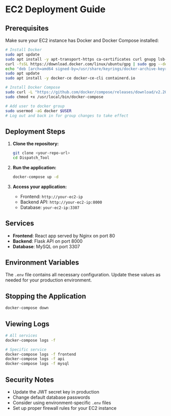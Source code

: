 # EC2 Deployment Guide

## Prerequisites

Make sure your EC2 instance has Docker and Docker Compose installed:

```bash
# Install Docker
sudo apt update
sudo apt install -y apt-transport-https ca-certificates curl gnupg lsb-release
curl -fsSL https://download.docker.com/linux/ubuntu/gpg | sudo gpg --dearmor -o /usr/share/keyrings/docker-archive-keyring.gpg
echo "deb [arch=amd64 signed-by=/usr/share/keyrings/docker-archive-keyring.gpg] https://download.docker.com/linux/ubuntu $(lsb_release -cs) stable" | sudo tee /etc/apt/sources.list.d/docker.list > /dev/null
sudo apt update
sudo apt install -y docker-ce docker-ce-cli containerd.io

# Install Docker Compose
sudo curl -L "https://github.com/docker/compose/releases/download/v2.20.0/docker-compose-$(uname -s)-$(uname -m)" -o /usr/local/bin/docker-compose
sudo chmod +x /usr/local/bin/docker-compose

# Add user to docker group
sudo usermod -aG docker $USER
# Log out and back in for group changes to take effect
```

## Deployment Steps

1. **Clone the repository:**
   ```bash
   git clone <your-repo-url>
   cd Dispatch_Tool
   ```

2. **Run the application:**
   ```bash
   docker-compose up -d
   ```

3. **Access your application:**
   - Frontend: `http://your-ec2-ip`
   - Backend API: `http://your-ec2-ip:8000`
   - Database: `your-ec2-ip:3307`

## Services

- **Frontend**: React app served by Nginx on port 80
- **Backend**: Flask API on port 8000
- **Database**: MySQL on port 3307

## Environment Variables

The `.env` file contains all necessary configuration. Update these values as needed for your production environment.

## Stopping the Application

```bash
docker-compose down
```

## Viewing Logs

```bash
# All services
docker-compose logs -f

# Specific service
docker-compose logs -f frontend
docker-compose logs -f api
docker-compose logs -f mysql
```

## Security Notes

- Update the JWT secret key in production
- Change default database passwords
- Consider using environment-specific `.env` files
- Set up proper firewall rules for your EC2 instance